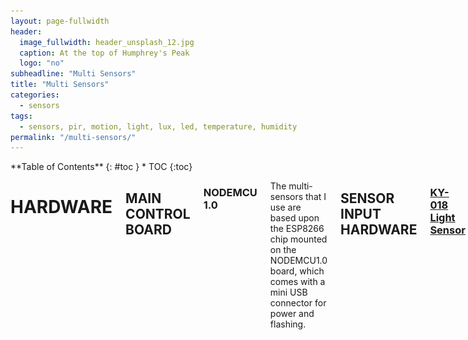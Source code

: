 ```yaml
---
layout: page-fullwidth
header:
  image_fullwidth: header_unsplash_12.jpg
  caption: At the top of Humphrey's Peak
  logo: "no"
subheadline: "Multi Sensors"
title: "Multi Sensors"
categories:
  - sensors
tags:
  - sensors, pir, motion, light, lux, led, temperature, humidity
permalink: "/multi-sensors/"
---
```

<div class="row">
<div class="medium-4 medium-push-8 columns" markdown="1">
<div class="panel radius" markdown="1">
**Table of Contents**
{: #toc }
*  TOC
{:toc}
</div>
</div><!-- /.medium-4.columns -->
<div class="medium-8 medium-pull-4 columns" markdown="1">

# HARDWARE 

## MAIN CONTROL BOARD

### NODEMCU 1.0

The multi-sensors that I use are based upon the ESP8266 chip mounted on the NODEMCU1.0 board, which comes with a mini USB connector for power and flashing.

## SENSOR INPUT HARDWARE

### [KY-018 Light Sensor](https://www.aliexpress.com/item/KY-018-photosensitive-Optical-Sensitive-Resistance-Light-module-detects-resistor-module-for-arduino-diy-kit-sensor/32701608104.html?spm=a2g0s.9042311.0.0.5d874c4dzWBybq)

![](/images/ky-018.jpg)

|PIN|Function|
|---|---|
|S|Signal|
|Middle Pin|+5V Power|
|-|Ground (GND)|

### Quick Setup

Please note that these configuration notes are specific to my installation of HASS.io on my Pi3.  Your file locations and naming conventions may be different.

#### Prepare NODEMCU

1. Prepare BRUH Automation Script from REPO for new NODEMCU Board.
1. Check script in Arduino IDE.
1. Flash Board.
1. Wire up sensors and power up node.

#### Configure Home Assistant

1. Restart HASS.io and check known_devices.yaml for newly detected device.
1. Rename device in known_devices.yaml.
1. Create configuration file under **/config/lights/**
1. Create group for new sensor node **/config/group/**
1. Add group to sensor node view **/config/group/**
1. Create mqtt sensors **/config/sensors/mqtt_sensors/sensor_node_[x]**
    - One each for:
      - sensor_node_[x]_humidity
      - sensor_node_[x]_temperature
      - sensor_node_[x]_pir (Motion)
      - sensor_node_[x]_ldr (Light level)

**The LED Light is recognized without needing to connect the LED light to the board and is part of the _light_ domain**.

## Regarding Power

When it comes to powering the sensor, you are able to use a 5V power adapter with a MINI-USB connector, or you can use a USB charging port to deliver power to multiple devices over a standard USB A to MINI cable.

## Functions

The multi sensors sense the following:

- Motion
- Temperature
- Humidity
- Light Levels

They have also been setup with a multi-color RGB LED light.

# Configuration and Naming Conventions

All of the NODEMCU Multi-sensors follow this naming convention:

### BRUH Automation Script Specific Setting

- MQTT Light State Topic: "chateaudebleep/sensornode[X]" where X is the number of the node in sequence.  
- MQTT Light Set Topic: "chateaudebpleep/sensornode[X]/set"

**Multi-sensors are found in the following files and file locations:**

### configuration.yaml

Under the `light:` configuration (approximately line 103) which is included from /config/lights/

- File Names: `sensor_node_1.yaml`, `sensor_node_2.yaml` and so on.

Each file contains configuration information for a single sensor that looks like this:

~~~~
platform: mqtt_json
name: "SN[X] LED" # Where X is the same number as the node number in sequence.
state_topic: "chateaudebleep/sensornode[x]"
command_topic: "chateaudebpleep/sensornode[x]/set"
brightness: true
flash: true
rgb: true
optimistic: false
qos: 0
~~~~

### known_devices.yaml

This file is created when the `nmap:` component is configured.  NMAP scans the network IPs for devices and creates a list of available devices and mac addresses, etc.  Keep reading to find out about how I use this to manage the presence detection of the sensor should it go offline.

Each sensor, when detected by Home Assistant, will appear in the known_devices.yaml file in the Home Assistant root.

Initially the device will appear as follows with the MAC address as its name:

~~~~
b4e62d34da46:
  hide_if_away: false
  icon:
  mac: B4:E6:2D:34:DA:46
  name: 
  picture:
  track: true
~~~~

Which we change to:

~~~~
multi_sensor_2:               <--- Name
  hide_if_away: false
  icon: mdi:flash-circle      <--- icon of choice
  mac: B4:E6:2D:34:DA:46
  name: NodeMCU Multi-Sensor 2  <--- Friendly Name
  picture:
  track: true
~~~~

### groups.yaml  /config/group/

Each sensor node gets its own group and all devices on the sensor are added to that group.  Each sensor group is added to a sensor node view (tab across the top) on the main HA user interface.

~~~~
sensor_node_[x]:
  name: Sensor Node [x]
  view: no
  entities:
    - sensor.sn[x]_temperature
    - sensor.sn[x]_humidity
    - sensor.sn[x]_pir
    - sensor.sn[x]_ldr
    - light.sn[x]_led
~~~~

And the view:

~~~~
sensor_node_view:
  name: Sensor Nodes
  view: yes
  entities:
    - group.sensor_node_[x] where x is the number of the sensor node.
    - group.sensor_node_[x]
~~~~

### multi_sensor_status.yaml  /automation/utility/

The multi_sensor_status file currently defines automations for sensor.sn1 based upon the device_tracker instance of the multi_sensor.

Since I'm using `nmap:` in my configuration, and the multi-sensors obtain an IP address from the router when they come online, nmap scans them and places them in the known_devices.yaml.  This adds them to the device_tracker domain which has a status of either `not_home` or `home`.

#### Automation Details

With the following automation, I can automatically run the `device_offline` script to announce that a given device has gone offline.

"When the state of the device_tracker.multi_sensor_1 changes from 'home' to 'not_home', run the `device_offline` script."

~~~~
- alias: MultiSensor Offline
  trigger:
    - platform: state
      entity_id: device_tracker.multi_sensor_1
      from: 'home'
      to: 'not_home'
  action:
    service: script.device_offline
~~~~

#### Script Details

**File Location**: /config/scripts/  
**File Name**: device_offline.yaml

~~~~
device_offline:
  alias: MultiSensor Offline
  sequence:
    - service: tts.google_say
      entity_id: media_player.kitchen_speaker
      data:
        message: "Multi Sensor Offline"
~~~~

"When an automation fires this script, we'll tell Google Home to say whatever is defined in the message data."

Duplicate automation and script for device ONLINE are also part of the routine.


</div><!-- /.medium-8.columns -->
</div><!-- /.row -->
